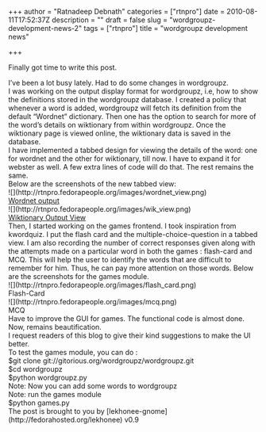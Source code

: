 +++
author = "Ratnadeep Debnath"
categories = ["rtnpro"]
date = 2010-08-11T17:52:37Z
description = ""
draft = false
slug = "wordgroupz-development-news-2"
tags = ["rtnpro"]
title = "wordgroupz development news"

+++


Finally got time to write this post.

<div>I’ve been a lot busy lately. Had to do some changes in wordgroupz.</div><div>I was working on the output display format for wordgroupz, i.e, how to show the definitions stored in the wordgroupz database. I created a policy that whenever a word is added, wordgroupz will fetch its definition from the default “Wordnet” dictionary. Then one has the option to search for more of the word’s details on wiktionary from within wordgroupz. Once the wiktionary page is viewed online, the wiktionary data is saved in the database.</div><div>I have implemented a tabbed design for viewing the details of the word: one for wordnet and the other for wiktionary, till now. I have to expand it for webster as well. A few extra lines of code will do that. The rest remains the same.</div><div>Below are the screenshots of the new tabbed view:</div><div>![](http://rtnpro.fedorapeople.org/images/wordnet_view.png)</div><div><span style="text-decoration:underline;">Wordnet output</span></div><div>![](http://rtnpro.fedorapeople.org/images/wik_view.png)</div><div><span style="text-decoration:underline;">Wiktionary Output View</span></div><div><span style="text-decoration:underline;">  
</span></div><div>Then, I started working on the games frontend. I took inspiration from kwordquiz. I put the flash card and the multiple-choice-question in a tabbed view. I am also recording the number of correct responses given along with the attempts made on a particular word in both the games : flash-card and MCQ. This will help the user to identify the words that are difficult to remember for him. Thus, he can pay more attention on those words. Below are the screenshots for the games module.</div><div>![](http://rtnpro.fedorapeople.org/images/flash_card.png)</div><div>Flash-Card</div><div>![](http://rtnpro.fedorapeople.org/images/mcq.png)</div><div>MCQ</div><div>Have to improve the GUI for games. The functional code is almost done. Now, remains beautification.</div><div>I request readers of this blog to give their kind suggestions to make the UI better.</div><div>To test the games module, you can do :</div><div>$git clone git://gitorious.org/wordgroupz/wordgroupz.git</div><div>$cd wordgroupz</div><div>$python wordgroupz.py</div><div>Note: Now you can add some words to wordgroupz</div><div>Note: run the games module</div><div>$python games.py</div><div><span style="text-decoration:underline;">  
</span></div>The post is brought to you by [lekhonee-gnome](http://fedorahosted.org/lekhonee) v0.9

